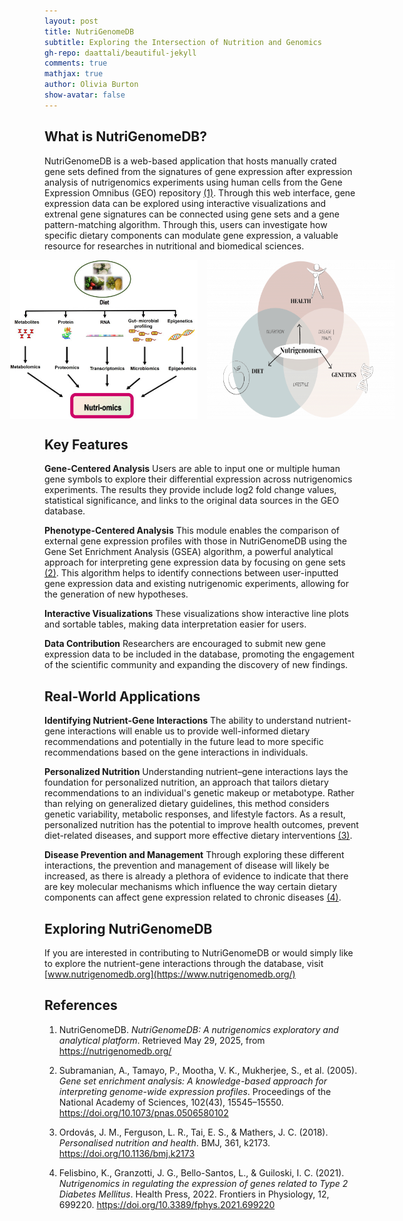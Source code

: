 ```yaml
---
layout: post
title: NutriGenomeDB
subtitle: Exploring the Intersection of Nutrition and Genomics
gh-repo: daattali/beautiful-jekyll
comments: true
mathjax: true
author: Olivia Burton
show-avatar: false
---
```



## What is NutriGenomeDB?

NutriGenomeDB is a web-based application that hosts manually crated gene sets defined from the signatures of gene expression after expression analysis of nutrigenomics experiments using human cells from the Gene Expression Omnibus (GEO) repository [(1)](#ref1). Through this web interface, gene expression data can be explored using interactive visualizations and extrenal gene signatures can be connected using gene sets and a gene pattern-matching algorithm. Through this, users can investigate how specific dietary components can modulate gene expression, a valuable resource for researches in nutritional and biomedical sciences.

<div style="display: flex; gap: 15px; justify-content: center;">
  <img src="/images/nutriomics.jpg" alt="nutriomics" style="width: 300px;">
  <img src="/images/nutrigenomics.png" alt="nutrigenomics" style="width: 300px;">
</div>

## Key Features
**Gene-Centered Analysis**
Users are able to input one or multiple human gene symbols to explore their differential expression across nutrigenomics experiments. The results they provide include log2 fold change values, statistical significance, and links to the original data sources in the GEO database.

**Phenotype-Centered Analysis**
This module enables the comparison of external gene expression profiles with those in NutriGenomeDB using the Gene Set Enrichment Analysis (GSEA) algorithm, a powerful analytical approach for interpreting gene expression data by focusing on gene sets [(2)](#ref2). This algorithm helps to identify connections between user-inputted gene expression data and existing nutrigenomic experiments, allowing for the generation of new hypotheses.

**Interactive Visualizations**
These visualizations show interactive line plots and sortable tables, making data interpretation easier for users.

**Data Contribution**
Researchers are encouraged to submit new gene expression data to be included in the database, promoting the engagement of the scientific community and expanding the discovery of new findings.


## Real-World Applications
**Identifying Nutrient-Gene Interactions**
The ability to understand nutrient-gene interactions will enable us to provide well-informed dietary recommendations and potentially in the future lead to more specific recommendations based on the gene interactions in individuals.

**Personalized Nutrition**
Understanding nutrient–gene interactions lays the foundation for personalized nutrition, an approach that tailors dietary recommendations to an individual's genetic makeup or metabotype. Rather than relying on generalized dietary guidelines, this method considers genetic variability, metabolic responses, and lifestyle factors. As a result, personalized nutrition has the potential to improve health outcomes, prevent diet-related diseases, and support more effective dietary interventions [(3)](#ref3).

**Disease Prevention and Management**
Through exploring these different interactions, the prevention and management of disease will likely be increased, as there is already a plethora of evidence to indicate that there are key molecular mechanisms which influence the way certain dietary components can affect gene expression related to chronic diseases [(4)](#ref4).

## Exploring NutriGenomeDB

If you are interested in contributing to NutriGenomeDB or would simply like to explore the nutrient-gene interactions through the database, visit [www.nutrigenomedb.org](https://www.nutrigenomedb.org/)

## References

1. <a id="ref1"></a>NutriGenomeDB. *NutriGenomeDB: A nutrigenomics exploratory and analytical platform*. Retrieved May 29, 2025, from https://nutrigenomedb.org/

2. <a id="ref2"></a>Subramanian, A., Tamayo, P., Mootha, V. K., Mukherjee, S., et al. (2005). *Gene set enrichment analysis: A knowledge-based approach for interpreting genome-wide expression profiles*. Proceedings of the National Academy of Sciences, 102(43), 15545–15550. https://doi.org/10.1073/pnas.0506580102

3. <a id="ref3"></a>Ordovás, J. M., Ferguson, L. R., Tai, E. S., & Mathers, J. C. (2018). *Personalised nutrition and health*. BMJ, 361, k2173. https://doi.org/10.1136/bmj.k2173

4. <a id="ref4"></a>Felisbino, K., Granzotti, J. G., Bello-Santos, L., & Guiloski, I. C. (2021). *Nutrigenomics in regulating the expression of genes related to Type 2 Diabetes Mellitus*. Health Press, 2022. Frontiers in Physiology, 12, 699220. https://doi.org/10.3389/fphys.2021.699220
